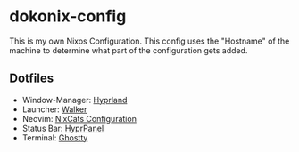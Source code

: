 # dokonix-config
This is my own Nixos Configuration. This config uses the "Hostname" of the machine to determine what part of the configuration gets added.

## Dotfiles
- Window-Manager:  [Hyprland](https://github.com/hyprwm/Hyprland)
- Launcher:   [Walker](https://github.com/abenz1267/walker)
- Neovim: [NixCats Configuration](https://github.com/dokokitsune/nixcats-config)
- Status Bar: [HyprPanel](https://github.com/Jas-SinghFSU/HyprPanel)
- Terminal: [Ghostty](https://github.com/ghostty-org/ghostty)



